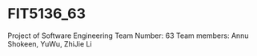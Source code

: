 # FIT5136_63
Project of Software Engineering
Team Number: 63
Team members: Annu Shokeen, YuWu, ZhiJie Li
